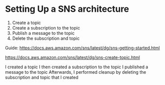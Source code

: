 # Setting Up a SNS architecture


1. Create a topic
2. Create a subscription to the topic
3. Publish a message to the topic
4. Delete the subscription and topic


Guide:
https://docs.aws.amazon.com/sns/latest/dg/sns-getting-started.html

https://docs.aws.amazon.com/sns/latest/dg/sns-create-topic.html


I created a topic
I then created a subscription to the topic
I published a message to the topic
Afterwards, I performed cleanup by deleting the subscription and topic that I created